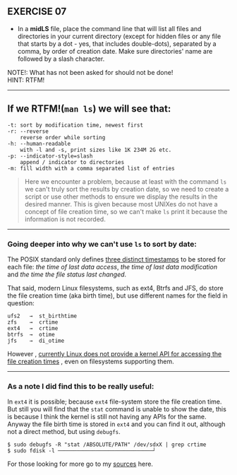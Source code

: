 ## EXERCISE 07

* In a **midLS** file, place the command line that will list all files and directories in your current directory (except for hidden files or any file that starts by a dot - yes, that includes double-dots), separated by a comma, by order of creation date. Make sure directories' name are followed by a slash character.

NOTE!: What has not been asked for should not be done!\
HINT: RTFM!

------------------------------------------
## If we RTFM!(`man ls`) we will see that:
```
-t:	sort by modification time, newest first
-r:	--reverse
	reverse order while sorting
-h:	--human-readable
	with -l and -s, print sizes like 1K 234M 2G etc.
-p:	--indicator-style=slash
	append / indicator to directories
-m:	fill width with a comma separated list of entries
```

> Here we encounter a problem, because at least with the command `ls` we can't
truly sort the results by creation date, so we need to create a script or use
other methods to ensure we display the results in the desired manner. This is
given because most UNIXes do not have a concept of file creation time, so we
can't make `ls` print it because the information is not recorded.

------------------------------------------
### Going deeper into why we can't use `ls` to sort by date:

The POSIX standard only defines
[three distinct timestamps](http://pubs.opengroup.org/onlinepubs/9699919799/basedefs/V1_chap04.html)
to be stored for each file: *the time of last data access*, *the time of last
data modification* and *the time the file status last changed*.

That said, modern Linux filesystems, such as ext4, Btrfs and JFS, do store the
file creation time (aka birth time), but use different names for the field in
question:
```
ufs2   →  st_birthtime
zfs    →  crtime
ext4   →  crtime
btrfs  →  otime
jfs    →  di_otime
```
However
, [currently Linux does not provide a kernel API for accessing the file creation times](https://lwn.net/Articles/397442/)
, even on filesystems supporting them.

------------------------------------------
### As a note I did find this to be really useful:

In `ext4` it is possible; because `ext4` file-system store the file creation
time. But still you will find that the `stat` command is unable to show the
date, this is because I think the kernel is still not having any APIs for the
same.
Anyway the file birth time is stored in `ext4` and you can find it out, although
not a direct method, but using `debugfs`.

```
$ sudo debugfs -R "stat /ABSOLUTE/PATH" /dev/sdxX | grep crtime
$ sudo fdisk -l ──────────────────────────────┘
```

For those looking for more go to my [sources](https://unix.stackexchange.com/questions/91197/how-to-find-creation-date-of-file)
here.

